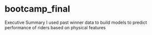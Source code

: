 # bootcamp_final
Executive Summary
I used past winner data to build models to predict performance of riders based on physical features

